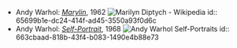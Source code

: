 - Andy Warhol: [*Marylin*](https://en.wikipedia.org/wiki/Marilyn_Diptych), 1962 ![Marilyn Diptych - Wikipedia](https://upload.wikimedia.org/wikipedia/en/8/87/Marilyndiptych.jpg)
  id:: 65699b1e-dc24-414f-ad45-3550a93f0d6c
- Andy Warhol: [*Self-Portrait*](https://www.studiointernational.com/index.php/andy-warhol-self-portraits), 1968 ![Andy Warhol Self-Portraits](https://www.studiointernational.com/images/articles/w/warhol_4_05/self_portrait_four_b.jpg)
  id:: 663cbaad-818b-43f4-b083-1490e4b88e73